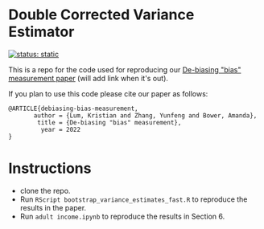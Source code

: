 # Double Corrected Variance Estimator

[![status: static](https://opensource.twitter.dev/status/static.svg)](https://opensource.twitter.dev/status/#static)

This is a repo for the code used for reproducing our [De-biasing "bias" measurement paper]() (will add link when it's out). 

If you plan to use this code please cite our paper as follows:

```
@ARTICLE{debiasing-bias-measurement,
       author = {Lum, Kristian and Zhang, Yunfeng and Bower, Amanda},
        title = {De-biasing "bias" measurement},
         year = 2022
}
```

# Instructions
- clone the repo.
- Run `RScript bootstrap_variance_estimates_fast.R` to reproduce the results in the paper.
- Run `adult income.ipynb` to reproduce the results in Section 6.
